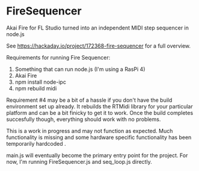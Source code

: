 # FireSequencer
Akai Fire for FL Studio turned into an independent MIDI step sequencer in node.js

See https://hackaday.io/project/172368-fire-sequencer for a full overview. 

Requirements for running Fire Sequencer:
1. Something that can run node.js (I'm using a RasPi 4)
2. Akai Fire
3. npm install node-ipc
4. npm rebuild midi

Requirement #4 may be a bit of a hassle if you don't have the build environment set up already. It rebuilds
the RTMidi library for your particular platform and can be a bit finicky to get it to work. Once the build
completes succesfully though, everything should work with no problems. 

This is a work in progress and may not function as expected. Much functionality is missing and some hardware 
specific functionality has been temporarily hardcoded .

main.js will eventually become the primary entry point for the project.
For now, I'm running FireSequencer.js and seq_loop.js directly. 
